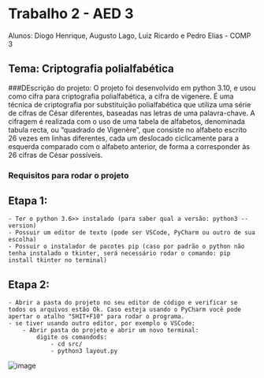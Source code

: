 # Trabalho 2 - AED 3 
Alunos: Diogo Henrique, Augusto Lago, Luiz Ricardo e Pedro Elias - COMP 3

## Tema: Criptografia polialfabética
###DEscrição do projeto: 
O projeto foi desenvolvido em python 3.10, e usou como cifra para criptografia polialfabética, a cifra de vigenere.
	É uma técnica de criptografia por substituição polialfabética que utiliza uma série de cifras de César diferentes, baseadas nas letras de uma palavra-chave.
	A cifragem é realizada com o uso de uma tabela de alfabetos, denominada tabula recta, ou “quadrado de Vigenère”, que consiste no alfabeto escrito 26 vezes em linhas diferentes, cada um deslocado ciclicamente para a esquerda comparado com o alfabeto anterior, de forma a corresponder às 26 cifras de César possíveis. 

### Requisitos para rodar o projeto
## Etapa 1:
	- Ter o python 3.6>> instalado (para saber qual a versão: python3 --version)
	- Possuir um editor de texto (pode ser VSCode, PyCharm ou outro de sua escolha)
	- Possuir o instalador de pacotes pip (caso por padrão o python não tenha instalado o tkinter, será necessário rodar o comando: pip install tkinter no terminal)
	
## Etapa 2:
	- Abrir a pasta do projeto no seu editor de código e verificar se todos os arquivos estão Ok. Caso esteja usando o PyCharm você pode apertar o atalho "SHIT+F10" para rodar o programa.
	- se tiver usando outro editor, por exemplo o VSCode:
		- Abrir pasta do projeto e abrir um novo terminal:
			digite os comandods: 
				- cd src/
				- python3 layout.py
				

![image](https://user-images.githubusercontent.com/108200167/235557610-2493402a-4455-4a88-a3d2-5c36a66680ea.png)



